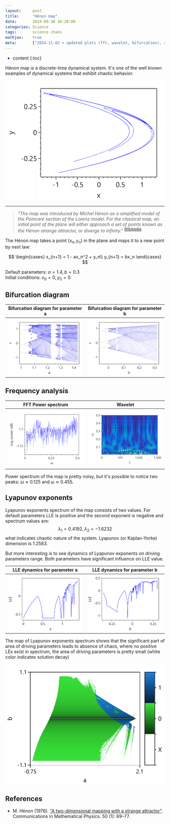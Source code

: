 ```yaml
---
layout:     post
title:      "Hénon map"
date:       2024-09-30 10:20:00
categories: Science
tags:       science chaos
mathjax:    true
meta:       ["2024-11-02 > updated plots (fft, wavelet, bifurcation), referenced original paper", "2024-11-13 > increased plots resolution and added details to frequency analysis"]
---
```


* content
{:toc}

Hénon map is a discrete-time dynamical system. It's one of the well known examples of dynamical systems that exhibit chaotic behavior.

![Henon map attractor](/assets/sci-data/henon_attractor.png)

* * *


 > _"The map was introduced by Michel Hénon as a simplified model of the Poincaré section of the Lorenz model. For the classical map, an initial point of the plane will either approach a set of points known as the Hénon strange attractor, or diverge to infinity."_ <sup>[Wikipedia](https://en.wikipedia.org/wiki/Hénon_map)</sup>

The Hénon map takes a point $(x_n, y_n)$ in the plane and maps it to a new point by next law:

$$
\begin{cases}
x_{n+1} = 1 - ax_n^2 + y_n\\
y_{n+1} = bx_n
\end{cases}
$$

Default parameters: $a=1.4, b=0.3$  
Initial conditions: $x_0=0, y_0=0$


## Bifurcation diagram

| Bifurcation diagram for parameter a | Bifurcation diagram for parameter b |
|-------------------------------------|-------------------------------------|
|![](/assets/sci-data/henon_bifur_a.jpg)|![](/assets/sci-data/henon_bifur_b.jpg)|

## Frequency analysis

| FFT Power spectrum | Wavelet |
|--------------------|---------|
|![](/assets/sci-data/henon_fft.png)|![](/assets/sci-data/henon_wavelet.jpg)|

Power spectrum of the map is pretty noisy, but it's possible to notice two peaks: $\omega \approx 0.125$ and $\omega \approx 0.455$.
 
## Lyapunov exponents
Lyapunov exponents spectrum of the map consists of two values. For default parameters LLE is positive and the second exponent is negative and spectrum values are: 
$$λ_1 = 0.4192, λ_2 = −1.6232$$ 
what indicates chaotic nature of the system. Lyapunov (or Kaplan-Yorke) dimension is $1.2583$.

But more interesting is to see dynamics of Lyapunov exponents on driving parameters range. Both parameters have significant influence on LLE value.

| LLE dynamics for parameter a | LLE dynamics for parameter b |
|------------------------------|------------------------------|
|![](/assets/sci-data/henon_lle_a.png)|![](/assets/sci-data/henon_lle_b.png)|

The map of Lyapunov exponents spectrum shows that the significant part of area of driving parameters leads to absence of chaos, where no positive LEs exist in spectrum, the area of driving parameters is pretty small (white color indicates solution decay)

![Lyapunov exponents spectrum map](/assets/sci-data/henon_lyapunov_map_a_b.png)

## References

 - M. Hénon (1976). ["A two-dimensional mapping with a strange attractor"](http://projecteuclid.org/euclid.cmp/1103900150). Communications in Mathematical Physics. 50 (1): 69–77.